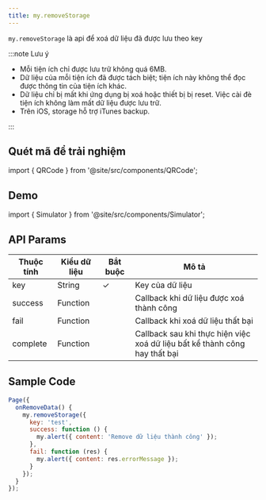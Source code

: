 ```yaml
---
title: my.removeStorage
---
```


`my.removeStorage` là api để xoá dữ liệu đã được lưu theo key

:::note Lưu ý

- Mỗi tiện ích chỉ được lưu trữ không quá 6MB.
- Dữ liệu của mỗi tiện ích đã được tách biệt; tiện ích này không thể đọc được thông tin của tiện ích khác.
- Dữ liệu chỉ bị mất khi ứng dụng bị xoá hoặc thiết bị bị reset. Việc cài đè tiện ích không làm mất dữ liệu được lưu trữ.
- Trên iOS, storage hỗ trợ iTunes backup.

:::

## Quét mã để trải nghiệm

import { QRCode } from '@site/src/components/QRCode';

<QRCode page="pages/api/storage/index" />

## Demo

import { Simulator } from '@site/src/components/Simulator';

<Simulator page="pages/api/storage/index" />

## API Params

| Thuộc tính | Kiểu dữ liệu | Bắt buộc | Mô tả                                                                      |
| ---------- | ------------ | -------- | -------------------------------------------------------------------------- |
| key        | String       | ✓        | Key của dữ liệu                                                            |
| success    | Function     |          | Callback khi dữ liệu được xoá thành công                                   |
| fail       | Function     |          | Callback khi xoá dữ liệu thất bại                                          |
| complete   | Function     |          | Callback sau khi thực hiện việc xoá dữ liệu bất kể thành công hay thất bại |

## Sample Code

```js title=index.js
Page({
  onRemoveData() {
    my.removeStorage({
      key: 'test',
      success: function () {
        my.alert({ content: 'Remove dữ liệu thành công' });
      },
      fail: function (res) {
        my.alert({ content: res.errorMessage });
      }
    });
  }
});
```
